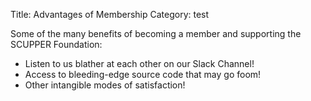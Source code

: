 Title: Advantages of Membership
Category: test

Some of the many benefits of becoming a member and supporting the SCUPPER Foundation:

* Listen to us blather at each other on our Slack Channel!
* Access to bleeding-edge source code that may go foom!
* Other intangible modes of satisfaction!
